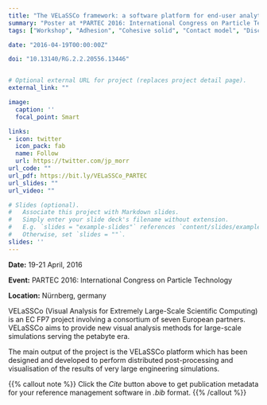 ```yaml
---
title: "The VELaSSCo framework: a software platform for end-user analytics and visualization of large simulation datasets"
summary: "Poster at *PARTEC 2016: International Congress on Particle Technology*"
tags: ["Workshop", "Adhesion", "Cohesive solid", "Contact model", "Discrete element method", "DEM", "Granular material", "contact"]

date: "2016-04-19T00:00:00Z"

doi: "10.13140/RG.2.2.20556.13446"


# Optional external URL for project (replaces project detail page).
external_link: ""

image:
  caption: ''
  focal_point: Smart

links:
- icon: twitter
  icon_pack: fab
  name: Follow
  url: https://twitter.com/jp_morr
url_code: ""
url_pdf: https://bit.ly/VELaSSCo_PARTEC
url_slides: ""
url_video: ""

# Slides (optional).
#   Associate this project with Markdown slides.
#   Simply enter your slide deck's filename without extension.
#   E.g. `slides = "example-slides"` references `content/slides/example-slides.md`.
#   Otherwise, set `slides = ""`.
slides: ''
---
```


**Date:** 19-21 April, 2016

**Event:** PARTEC 2016: International Congress on Particle Technology

**Location:** Nürnberg, germany

VELaSSCo (Visual Analysis for Extremely Large-Scale Scientific Computing) is an EC FP7 project involving a consortium of seven European partners. 
VELaSSCo aims to provide new visual analysis methods for large-scale simulations serving the petabyte era. 

The main output of the project is the VELaSSCo platform which has been designed and developed to perform distributed post-processing and visualisation of the results of very large engineering simulations.

{{% callout note %}}
Click the *Cite* button above to get publication metadata for your reference management software in *.bib* format.
{{% /callout %}}

